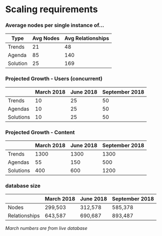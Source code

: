 # Scaling requirements


### Average nodes per single instance of...

|Type|Avg Nodes|Avg Relationships|
|---|---|---|
|Trends|21|48|
|Agenda|85|140|
|Solution|25|169|

### Projected Growth - Users (concurrent)

| | March 2018 | June 2018 | September 2018
|---|---|---|---|
|Trends | 10 | 25 | 50 |
|Agendas| 10 | 25 | 50 |
|Solutions| 10 | 25 | 50 |

### Projected Growth - Content

| | March 2018 | June 2018 | September 2018
|---|---|---|---|
|Trends | 1300 | 1300 | 1300 |
|Agendas| 55 | 150 | 500 |
|Solutions| 400 | 600 | 1200|

### database size

| | March 2018 | June 2018 | September 2018 |
|---|---|---|---|
|Nodes | 299,503 | 312,578 | 585,378 |
|Relationships | 643,587 | 690,687 | 893,487 | 

_March numbers are from live database_